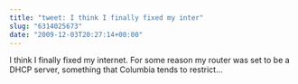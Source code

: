 ```yaml
---
title: "tweet: I think I finally fixed my inter"
slug: "6314025673"
date: "2009-12-03T20:27:14+00:00"
---
```

I think I finally fixed my internet. For some reason my router was set to be a DHCP server, something that Columbia tends to restrict...